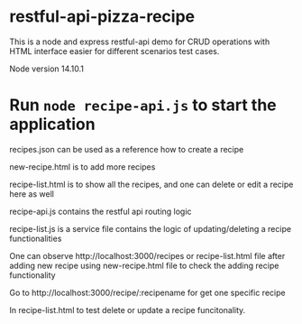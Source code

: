 # restful-api-pizza-recipe
This is a node and express restful-api demo for CRUD operations with HTML interface easier for different scenarios test cases.


Node version 14.10.1

# Run `node recipe-api.js` to start the application

recipes.json can be used as a reference how to create a recipe

new-recipe.html is to add more recipes

recipe-list.html is to show all the recipes, and one can delete or edit a recipe here as well


recipe-api.js contains the restful api routing logic

recipe-list.js is a service file contains the logic of updating/deleting a recipe functionalities


One can observe http://localhost:3000/recipes or recipe-list.html file after adding new recipe using new-recipe.html file to check the adding recipe functionality

Go to http://localhost:3000/recipe/:recipename for get one specific recipe

In recipe-list.html to test delete or update a recipe funcitonality.

